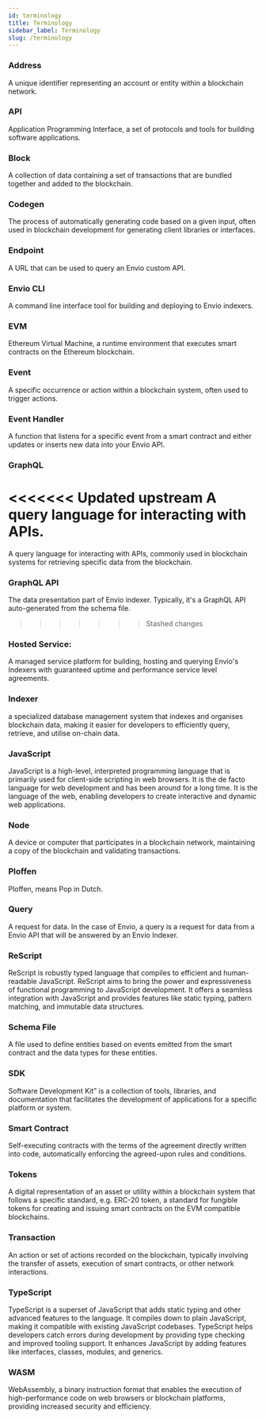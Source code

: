 ```yaml
---
id: terminology
title: Terminology
sidebar_label: Terminology
slug: /terminology
---
```


### Address
A unique identifier representing an account or entity within a blockchain network.
### API
Application Programming Interface, a set of protocols and tools for building software applications.
### Block
A collection of data containing a set of transactions that are bundled together and added to the blockchain.
### Codegen
The process of automatically generating code based on a given input, often used in blockchain development for generating client libraries or interfaces.
### Endpoint
A URL that can be used to query an Envio custom API.
### Envio CLI
A command line interface tool for building and deploying to Envio indexers.
### EVM
Ethereum Virtual Machine, a runtime environment that executes smart contracts on the Ethereum blockchain.
### Event
A specific occurrence or action within a blockchain system, often used to trigger actions.
### Event Handler
A function that listens for a specific event from a smart contract and either updates or inserts new data into your Envio API.
### GraphQL
<<<<<<< Updated upstream
 A query language for interacting with APIs.
=======
A query language for interacting with APIs, commonly used in blockchain systems for retrieving specific data from the blockchain.
### GraphQL API
The data presentation part of Envio indexer. Typically, it's a GraphQL API auto-generated from the schema file.
>>>>>>> Stashed changes
### Hosted Service: 
A managed service platform for building, hosting and querying Envio's Indexers with guaranteed uptime and performance service level agreements. 
### Indexer 
a specialized database management system that indexes and organises blockchain data, making it easier for developers to efficiently query, retrieve, and utilise on-chain data.
### JavaScript
JavaScript is a high-level, interpreted programming language that is primarily used for client-side scripting in web browsers. It is the de facto language for web development and has been around for a long time. It is the language of the web, enabling developers to create interactive and dynamic web applications.
### Node
A device or computer that participates in a blockchain network, maintaining a copy of the blockchain and validating transactions.
### Ploffen
Ploffen, means Pop in Dutch.
### Query
A request for data. In the case of Envio, a query is a request for data from a Envio API that will be answered by an Envio Indexer.
### ReScript
ReScript is robustly typed language that compiles to efficient and human-readable JavaScript. ReScript aims to bring the power and expressiveness of functional programming to JavaScript development. It offers a seamless integration with JavaScript and provides features like static typing, pattern matching, and immutable data structures.
### Schema File
A file used to define entities based on events emitted from the smart contract and the data types for these entities.
### SDK
Software Development Kit” is a collection of tools, libraries, and documentation that facilitates the development of applications for a specific platform or system.
### Smart Contract
Self-executing contracts with the terms of the agreement directly written into code, automatically enforcing the agreed-upon rules and conditions. 
### Tokens
A digital representation of an asset or utility within a blockchain system that follows a specific standard, e.g. ERC-20 token, a standard for fungible tokens for creating and issuing smart contracts on the EVM compatible blockchains.
### Transaction
An action or set of actions recorded on the blockchain, typically involving the transfer of assets, execution of smart contracts, or other network interactions.
### TypeScript
TypeScript is a superset of JavaScript that adds static typing and other advanced features to the language. It compiles down to plain JavaScript, making it compatible with existing JavaScript codebases. TypeScript helps developers catch errors during development by providing type checking and improved tooling support. It enhances JavaScript by adding features like interfaces, classes, modules, and generics.
### WASM 
WebAssembly, a binary instruction format that enables the execution of high-performance code on web browsers or blockchain platforms, providing increased security and efficiency.












